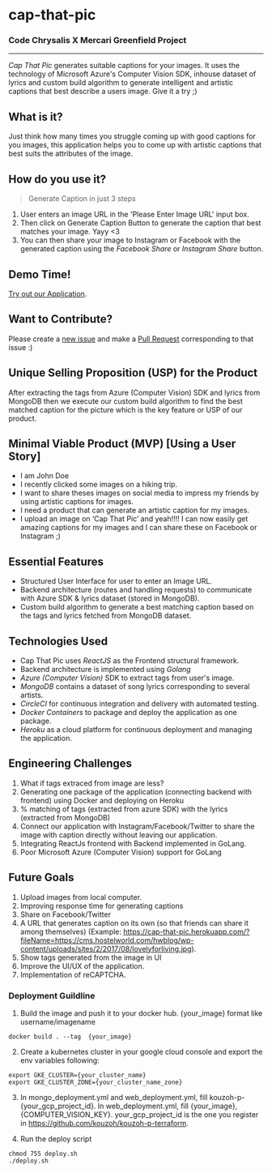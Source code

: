 # cap-that-pic

### Code Chrysalis X Mercari Greenfield Project

---

_Cap That Pic_ generates suitable captions for your images. It uses the technology of Microsoft Azure's Computer Vision SDK, inhouse dataset of lyrics and custom build algorithm to generate intelligent and artistic captions that best describe a users image. Give it a try ;)

## What is it?

Just think how many times you struggle coming up with good captions for you images, this application helps you to come up with artistic captions that best suits the attributes of the image.

## How do you use it?

> Generate Caption in just 3 steps

1. User enters an image URL in the 'Please Enter Image URL' input box.
2. Then click on Generate Caption Button to generate the caption that best matches your image. Yayy <3
3. You can then share your image to Instagram or Facebook with the generated caption using the _Facebook Share_ or _Instagram Share_ button.

## Demo Time!

[Try out our Application](https://cap-that-pic.herokuapp.com/).

## Want to Contribute?

Please create a [new issue](https://github.com/CoolDogee/cap-that-pic/issues) and make a [Pull Request](https://github.com/CoolDogee/cap-that-pic/pulls) corresponding to that issue :)

## Unique Selling Proposition (USP) for the Product

After extracting the tags from Azure (Computer Vision) SDK and lyrics from MongoDB then we execute our custom build algorithm to find the best matched caption for the picture which is the key feature or USP of our product.

## Minimal Viable Product (MVP) [Using a User Story]

- I am John Doe
- I recently clicked some images on a hiking trip.
- I want to share theses images on social media to impress my friends by using artistic captions for images.
- I need a product that can generate an artistic caption for my images.
- I upload an image on ‘Cap That Pic’ and yeah!!!! I can now easily get amazing captions for my images and I can share these on Facebook or Instagram ;)

## Essential Features

- Structured User Interface for user to enter an Image URL.
- Backend architecture (routes and handling requests) to communicate with Azure SDK & lyrics dataset (stored in MongoDB).
- Custom build algorithm to generate a best matching caption based on the tags and lyrics fetched from MongoDB dataset.

## Technologies Used

- Cap That Pic uses _ReactJS_ as the Frontend structural framework.
- Backend architecture is implemented using _Golang_
- _Azure (Computer Vision)_ SDK to extract tags from user's image.
- _MongoDB_ contains a dataset of song lyrics corresponding to several artists.
- _CircleCI_ for continuous integration and delivery with automated testing.
- _Docker Containers_ to package and deploy the application as one package.
- _Heroku_ as a cloud platform for continuous deployment and managing the application.

## Engineering Challenges

1. What if tags extraced from image are less?
2. Generating one package of the application (connecting backend with frontend) using Docker and deploying on Heroku
3. % matching of tags (extracted from azure SDK) with the lyrics (extracted from MongoDB)
4. Connect our application with Instagram/Facebook/Twitter to share the image with caption directly without leaving our application.
5. Integrating ReactJs frontend with Backend implemented in GoLang.
6. Poor Microsoft Azure (Computer Vision) support for GoLang

## Future Goals

1. Upload images from local computer.
2. Improving response time for generating captions
3. Share on Facebook/Twitter
4. A URL that generates caption on its own (so that friends can share it among themselves) (Example: https://cap-that-pic.herokuapp.com/?fileName=https://cms.hostelworld.com/hwblog/wp-content/uploads/sites/2/2017/08/lovelyforliving.jpg).
5. Show tags generated from the image in UI
6. Improve the UI/UX of the application.
7. Implementation of reCAPTCHA.

### Deployment Guildline

1. Build the image and push it to your docker hub.
{your_image} format like username/imagename
```
docker build . --tag  {your_image} 
```
2. Create a kubernetes cluster in your google cloud console and export the env variables following:
```
export GKE_CLUSTER={your_cluster_name}
export GKE_CLUSTER_ZONE={your_cluster_name_zone} 
```
3. In mongo_deployment.yml and web_deployment.yml, fill kouzoh-p-{your_gcp_project_id}.
In web_deployment.yml, fill {your_image}, {COMPUTER_VISION_KEY}.
your_gcp_project_id is the one you register in https://github.com/kouzoh/kouzoh-p-terraform.

4. Run the deploy script
```
chmod 755 deploy.sh
./deploy.sh
```
